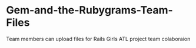 # Gem-and-the-Rubygrams-Team-Files
Team members can upload files for Rails Girls ATL project team colaboraion

